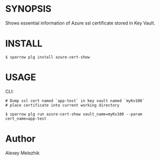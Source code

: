 # SYNOPSIS

Shows essential information of Azure ssl certificate stored in Key Vault.

# INSTALL

    $ sparrow plg install azure-cert-show

# USAGE

CLI:

    # Dump ssl cert named `app-test` in key vault named `myKv100`
    # place certificate into current working directory

    $ sparrow plg run azure-cert-show vault_name=myKv100 --param cert_name=app-test

# Author

Alexey Melezhik

